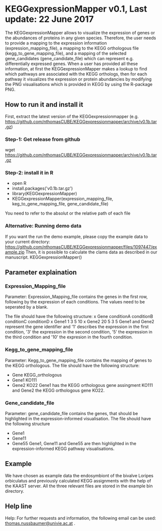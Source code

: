 # KEGGexpressionMapper v0.1, Last update: 22 June 2017
The KEGGexpressionMapper allows to visualize the expression of genes or the abundances of proteins in any given species. Therefore, the user needs to provide a mapping to the expression information (expression_mapping_file), a mapping to the KEGG orthologous file (kegg_to_gene_mapping_file), and a mapping of the selected gene_candidates (gene_candidate_file) which can represent e.g. differentially expressed genes. When a user has provided all these information, at first the KEGGexpressionMapper makes a lookup to find which pathways are associated with the KEGG orthologs, then for each pathway it visualizes the expression or protein abundancies by modifying the PNG visualisations which is provided in KEGG by using the R-package PNG.

## How to run it and install it

First, extract the latest version of the KEGGexpressionmapper (e.g. https://github.com/nthomasCUBE/KEGGexpressionmapper/archive/v0.1b.tar.gz)

### Step-1: Get release from github
wget https://github.com/nthomasCUBE/KEGGexpressionmapper/archive/v0.1b.tar.gz

### Step-2: install it in R
- open R
- install.packages('v0.1b.tar.gz')
- library(KEGGexpressionMapper)
- KEGGexpressionMapper(expression_mapping_file, keg_to_gene_mapping_file, gene_candidate_file)

You need to refer to the absolut or the relative path of each file

### Alternative: Running demo data
If you want the run the demo example, please copy the example data to your current directory: https://github.com/nthomasCUBE/KEGGexpressionmapper/files/1097447/example.zip
Then, it is possible to calculate the clams data as described in our manuscript.
KEGGexpressionMapper()

## Parameter explaination
### Expression_Mapping_file
Parameter: Expression_Mapping_file contains the genes in the first row, following by the expression of each conditions. The values need to be seperated by a blank.

The file should have the following structure:
x Gene conditionA conditionB conditionC conditionD
x Gene1 1 3 5 10
x Gene2 20 5 3 5
Gene1 and Gene2 represent the gene identifier and '1' describes the expression in the first condition, '3' the expression in the second condition, '5' the expression in the third condition and '10' the expresion in the fourth condition.

### Kegg_to_gene_mapping_file
Parameter: Kegg_to_gene_mapping_file contains the mapping of genes to the KEGG orthologous.
The file should have the following structure:
- Gene KEGG_orthologous
- Gene1 KO111
- Gene2 KO22
Gene1 has the KEGG orthologous gene assingment KO111 and Gene2 the KEGG orthologous gene KO22.

### Gene_candidate_file 
Parameter: gene_candidate_file contains the genes, that should be highlighted in the expression-informed visualisation.
The file should have the following structure
- Gene1
- Gene11
- Gene55
Gene1, Gene11 and Gene55 are then highlighted in the expression-informed KEGG pathway visualisations.

## Example
We have chosen as example data the endosymbiont of the bivalve Loripes orbiculatus and previously calculated KEGG assignments
with the help of the KAAST server.  All the three relevant files are stored in the example bin directory.

## Help line
Help:
For further requests and information, the following email can be used: thomas.nussbaumer@univie.ac.at .



